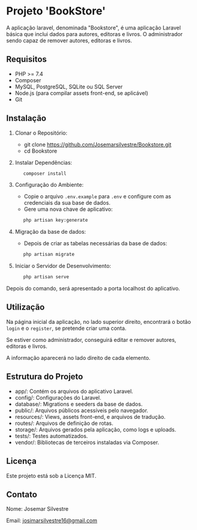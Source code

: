 # Projeto 'BookStore'
A aplicação laravel, denominada "Bookstore", é uma aplicação Laravel básica que inclui dados para autores,
editoras e livros. O administrador sendo capaz de remover autores, editoras e livros.

## Requisitos
 - PHP >= 7.4
 - Composer
 - MySQL, PostgreSQL, SQLite ou SQL Server
 - Node.js (para compilar assets front-end, se aplicável)
 - Git

## Instalação
1. Clonar o Repositório:
   - git clone https://github.com/Josemarsilvestre/Bookstore.git
   - cd Bookstore

2. Instalar Dependências:
   ```bash
      composer install
   ```

3. Configuração do Ambiente:
   - Copie o arquivo `.env.example` para `.env` e configure com as credenciais da sua base de dados.
   - Gere uma nova chave de aplicativo:
   ```bash
      php artisan key:generate
   ```

4. Migração da base de dados:
   - Depois de criar as tabelas necessárias da base de dados:
   ```bash
      php artisan migrate
   ```

5. Iniciar o Servidor de Desenvolvimento:
   ```bash
      php artisan serve
   ```

Depois do comando, será apresentado a porta localhost do aplicativo.

## Utilização
Na página inicial da aplicação, no lado superior direito, encontrará o botão `login` e o `register`, se pretende criar uma conta.

Se estiver como administrador, conseguirá editar e remover autores, editoras e livros.

A informação aparecerá no lado direito de cada elemento.

## Estrutura do Projeto
  - app/: Contém os arquivos do aplicativo Laravel.
  - config/: Configurações do Laravel.
  - database/: Migrations e seeders da base de dados.
  - public/: Arquivos públicos acessíveis pelo navegador.
  - resources/: Views, assets front-end, e arquivos de tradução.
  - routes/: Arquivos de definição de rotas.
  - storage/: Arquivos gerados pela aplicação, como logs e uploads.
  - tests/: Testes automatizados.
  - vendor/: Bibliotecas de terceiros instaladas via Composer.

## Licença
Este projeto está sob a Licença MIT.

## Contato
Nome: Josemar Silvestre

Email: josimarsilvestre16@gmail.com
